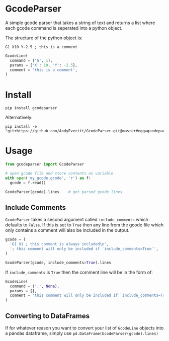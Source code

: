 # GcodeParser
A simple gcode parser that takes a string of text and returns a list where each gcode command is seperated into a python object.

The structure of the python object is:

`G1 X10 Y-2.5 ; this is a comment`

```python
GcodeLine(
  command = ('G', 1),
  params = {'X': 10, 'Y': -2.5},
  comment = 'this is a comment',
)
```

# Install
```
pip install gcodeparser
```

Alternatively:
```
pip install -e "git+https://github.com/AndyEveritt/GcodeParser.git@master#egg=gcodeparser"
```

# Usage

```python
from gcodeparser import GcodeParser

# open gcode file and store contents as variable
with open('my_gcode.gcode', 'r') as f:
  gcode = f.read()

GcodeParser(gcode).lines    # get parsed gcode lines
```

## Include Comments

`GcodeParser` takes a second argument called `include_comments` which defaults to `False`. If this is set to `True` then any line from the gcode file which only contains a comment will also be included in the output.

```py
gcode = (
  'G1 X1 ; this comment is always included\n',
  '; this comment will only be included if `include_comments=True`',
)

GcodeParser(gcode, include_comments=True).lines
```
If `include_comments` is `True` then the comment line will be in the form of:
```python
GcodeLine(
  command = (';', None),
  params = {},
  comment = 'this comment will only be included if `include_comments=True`',
)
```

## Converting to DataFrames

If for whatever reason you want to convert your list of `GcodeLine` objects into a pandas dataframe, simply use `pd.DataFrame(GcodeParser(gcode).lines)`
